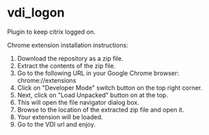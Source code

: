 # vdi_logon
Plugin to keep citrix logged on.

Chrome extension installation instructions:

1. Download the repository as a zip file.
2. Extract the contents of the zip file.
3. Go to the following URL in your Google Chrome browser: chrome://extensions
4. Click on "Developer Mode" switch button on the top right corner.
5. Next, click on "Load Unpacked" button on at the top.
6. This will open the file navigator dialog box.
7. Browse to the location of the extracted zip file and open it.
8. Your extension will be loaded.
9. Go to the VDI url and enjoy.
